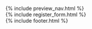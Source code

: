 {% include preview_nav.html %}    
{% include register_form.html %}    
{% include footer.html %}    
